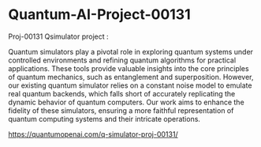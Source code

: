 # Quantum-AI-Project-00131
Proj-00131
Qsimulator project :

Quantum simulators play a pivotal role in exploring quantum systems under controlled environments and refining quantum algorithms for practical applications. These tools provide valuable insights into the core principles of quantum mechanics, such as entanglement and superposition. However, our existing quantum simulator relies on a constant noise model to emulate real quantum backends, which falls short of accurately replicating the dynamic behavior of quantum computers. Our work aims to enhance the fidelity of these simulators, ensuring a more faithful representation of quantum computing systems and their intricate operations.

https://quantumopenai.com/q-simulator-proj-00131/
